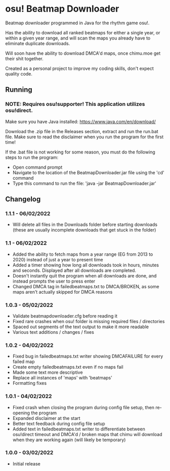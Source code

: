 osu! Beatmap Downloader
=====

Beatmap downloader programmed in Java for the rhythm game osu!.

Has the ability to download all ranked beatmaps for either a single year, or within a given year range, and will scan the maps you already have to eliminate duplicate downloads.

Will soon have the ability to download DMCA'd maps, once chimu.moe get their shit together.

Created as a personal project to improve my coding skills, don't expect quality code.

## Running

### NOTE: Requires osu!supporter! This application utilizes osu!direct.

Make sure you have Java installed: https://www.java.com/en/download/

Download the .zip file in the Releases section, extract and run the run.bat file.
Make sure to read the disclaimer when you run the program for the first time!

If the .bat file is not working for some reason, you must do the following steps to run the program:
- Open command prompt
- Navigate to the location of the BeatmapDownloader.jar file using the 'cd' command
- Type this command to run the file: 'java -jar BeatmapDownloader.jar'

## Changelog

### 1.1.1 - 06/02/2022

- Will delete all files in the Downloads folder before starting downloads (these are usually incomplete downloads that get stuck in the folder)

### 1.1 - 06/02/2022

- Added the ability to fetch maps from a year range (EG from 2013 to 2020) instead of just a year to present time
- Added a timer showing how long all downloads took in hours, minutes and seconds. Displayed after all downloads are completed.
- Doesn't instantly quit the program when all downloads are done, and instead prompts the user to press enter
- Changed DMCA tag in failedbeatmaps.txt to DMCA/BROKEN, as some maps aren't actually skipped for DMCA reasons

### 1.0.3 - 05/02/2022

- Validate beatmapdownloader.cfg before reading it
- Fixed rare crashes when osu! folder is missing required files / directories
- Spaced out segments of the text output to make it more readable
- Various text additions / changes / fixes

### 1.0.2 - 04/02/2022

- Fixed bug in failedbeatmaps.txt writer showing DMCAFAILURE for every failed map
- Create empty failedbeatmaps.txt even if no maps fail
- Made some text more descriptive
- Replace all instances of 'maps' with 'beatmaps'
- Formatting fixes

### 1.0.1 - 04/02/2022

- Fixed crash when closing the program during config file setup, then re-opening the program
- Expanded disclaimer at the start
- Better text feedback during config file setup
- Added text in failedbeatmaps.txt writer to differentiate between osu!direct timeout and DMCA'd / broken maps that chimu will download when they are working again (will likely be temporary)

### 1.0.0 - 03/02/2022

- Initial release

